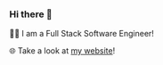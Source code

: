### Hi there 👋

🧑‍💻 I am a Full Stack Software Engineer!

🌐 Take a look at [my website](https://danielcassiano.github.io/)!
